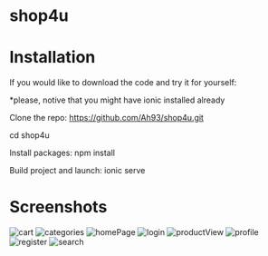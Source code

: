 # shop4u

# Installation

If you would like to download the code and try it for yourself:

*please, notive that you might have ionic installed already

Clone the repo: https://github.com/Ah93/shop4u.git

cd shop4u

Install packages: npm install

Build project and launch: ionic serve

# Screenshots

![cart](https://user-images.githubusercontent.com/23232229/137504280-9f29a246-9966-4faa-9206-2b8a2e15eadf.PNG)
![categories](https://user-images.githubusercontent.com/23232229/137504287-8055d42f-6717-4f39-b8ba-f4c9f164db82.PNG)
![homePage](https://user-images.githubusercontent.com/23232229/137504293-1f366d79-e6b8-452d-be6b-0d0c81751126.PNG)
![login](https://user-images.githubusercontent.com/23232229/137504299-d2d29f29-6eca-4fd5-adcd-75b448e13c07.PNG)
![productView](https://user-images.githubusercontent.com/23232229/137504302-e588b98f-2d7a-4200-8a5f-50d76aa7f82e.PNG)
![profile](https://user-images.githubusercontent.com/23232229/137504308-9d328653-fccc-4142-ba86-a489d864f1cb.PNG)
![register](https://user-images.githubusercontent.com/23232229/137504314-0a281f11-744f-4355-a834-d120cfac96ad.PNG)
![search](https://user-images.githubusercontent.com/23232229/137504318-7c2c198c-d2dd-4c18-94fc-ab031094c3a0.PNG)
